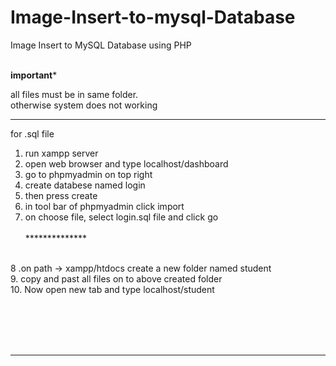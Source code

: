 # Image-Insert-to-mysql-Database
Image Insert to MySQL Database using PHP
<br><br>

********important*********

all files must be in same folder.<br>
otherwise system does not working<br>


****************************
for .sql file
<br>
1. run xampp server<br>
2. open web browser and type localhost/dashboard<br>
3. go to phpmyadmin on top right<br>
4. create databese named login<br>
5. then press create<br>
6. in tool bar of phpmyadmin click import<br>
7. on choose file, select login.sql file and click go<br><br>
**************<br><br>

8 .on path -> xampp/htdocs create a new folder named student<br>
9. copy and past all files on to above created folder<br>
10. Now open new tab and type localhost/student<br>

<br><br><br><br>
************
